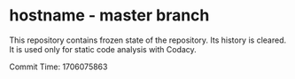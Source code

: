 # hostname - master branch

This repository contains frozen state of the repository.
Its history is cleared. It is used only for static code
analysis with Codacy.

Commit Time: 1706075863